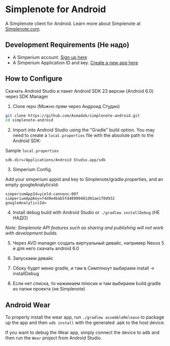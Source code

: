 # Simplenote for Android

A Simplenote client for Android. Learn more about Simplenote at [Simplenote.com](https://simplenote.com).

## Development Requirements (Не надо)
* A Simperium account. [Sign up here](https://simperium.com/signup/)
* A Simperium Application ID and key. [Create a new app here](https://simperium.com/app/new/)

## How to Configure

Скачать Android Studio и пакет Android SDK 23 версии (Android 6.0) через SDK Manager

1) Clone repo (Можно прям через Андроид Студио)

```bash
git clone https://github.com/Asmadek/simplenote-android.git
cd simplenote-android
```

2) Import into Android Studio using the "Gradle" build option. You may need to create a `local.properties` file with the absolute path to the Android SDK:

Sample `local.properties`
```
sdk.dir=/Applications/Android Studio.app/sdk
```

3) Simperium Config

Add your simperium appid and key to Simplenote/gradle.properties, and an empty googleAnalyticsId:

```
simperiumAppId=yield-cannons-00f
simperiumAppKey=f4d9e4bab5fd40909481d91ae1f0d932
googleAnalyticsId=
```

4) Install debug build with Android Studio or `./gradlew installDebug` (НЕ НАДО)

_Note: Simplenote API features such as sharing and publishing will not work with development builds._

5) Через AVD manager создать виртуальный девайс, например Nexus 5 и для него скачать android 6.0 

6) Запускаем девайс

7) Сбоку будет меню gradle, и там в Симплноут выбираем install -> installDebug 

8) Если нет списка, то нажимаем плюсик и там выбираем build.gradle из папки проекта (не Simplenote)

## Android Wear

To properly install the wear app, run `./gradlew assembleRelease` to package up the app and then `adb install` with the generated .apk to the host device.

If you want to debug the Wear app, simply connect the device to adb and then run the `Wear` project from Android Studio.
